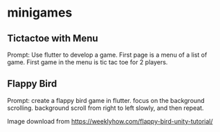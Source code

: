 # minigames

## Tictactoe with Menu
Prompt: Use flutter to develop a game. First page is a menu of a list of game. First game in the menu is tic tac toe for 2 players.

## Flappy Bird
Prompt: create a flappy bird game in flutter. focus on the background scrolling. background scroll from right to left slowly, and then repeat.

Image download from https://weeklyhow.com/flappy-bird-unity-tutorial/